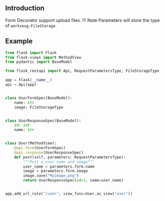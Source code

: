 ## Introduction
Form Decorator support upload files.
!!! Note
    Parameters will store the type of `werkzeug.FileStorage`.

## Example

```python hl_lines="5 13 22 27 28"
from flask import Flask
from flask.views import MethodView
from pydantic import BaseModel

from flask_restapi import Api, RequestParametersType, FileStorageType

app = Flask(__name__)
api = Api(app)


class UserFormSpec(BaseModel):
    name: str
    image: FileStorageType


class UserResponseSpec(BaseModel):
    id: int
    name: str


class User(MethodView):
    @api.form(UserFormSpec)
    @api.response(UserResponseSpec)
    def post(self, parameters: RequestParametersType):
        """Post a user name and image"""
        user_name = parameters.form.name
        image = parameters.form.image
        image.save("Myimage.png")
        return UserResponseSpec(id=1, name=user_name)


app.add_url_rule("/user", view_func=User.as_view("user"))
```